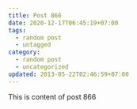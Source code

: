 ```yaml
---
title: Post 866
date: 2020-12-17T06:45:19+07:00
tags:
  - random post
  - untagged
category:
  - random post
  - uncategorized
updated: 2013-05-22T02:46:59+07:00
---
```

This is content of post 866